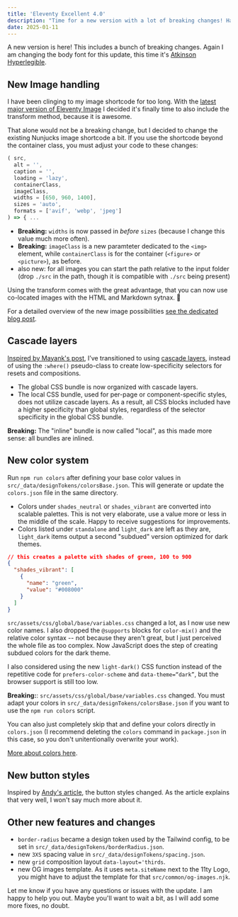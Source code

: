 ```yaml
---
title: 'Eleventy Excellent 4.0'
description: "Time for a new version with a lot of breaking changes! Have fun everybody."
date: 2025-01-11
---
```


A new version is here! This includes a bunch of breaking changes.
Again I am changing the body font for this update, this time it's [Atkinson Hyperlegible](https://www.brailleinstitute.org/freefont/).

## New Image handling

I have been clinging to my image shortcode for too long. With the [latest major version of Eleventy Image](https://github.com/11ty/eleventy-img/releases/tag/v6.0.0) I decided it's finally time to also include the transform method, because it is awesome.

That alone would not be a breaking change, but I decided to change the existing Nunjucks image shortcode a bit. If you use the shortcode beyond the container class, you must adjust your code to these changes:

```js
( src,
  alt = '',
  caption = '',
  loading = 'lazy',
  containerClass,
  imageClass,
  widths = [650, 960, 1400],
  sizes = 'auto',
  formats = ['avif', 'webp', 'jpeg']
) => { ...
```

- **Breaking:** `widths` is now passed in _before_ `sizes` (because I change this value much more often).
- **Breaking:** `imageClass` is a new paramteter dedicated to the `<img>` element, while `containerClass` is for the container (`<figure>` or `<picture>`), as before.
- also new: for all images you can start the path relative to the input folder (drop `./src` in the path, though it is compatible with `./src` being present)

Using the transform comes with the great advantage, that you can now use co-located images with the HTML and Markdown sytnax. 🎉

For a detailed overview of the new image possibilities [see the dedicated blog post](/blog/post-with-an-image/).

## Cascade layers

[Inspired by Mayank's post](https://mayank.co/blog/css-reset-layer/), I’ve transitioned to using [cascade layers](https://developer.mozilla.org/en-US/docs/Learn_web_development/Core/Styling_basics/Cascade_layers), instead of using the `:where()` pseudo-class to create low-specificity selectors for resets and compositions.

- The global CSS bundle is now organized with cascade layers.
- The local CSS bundle, used for per-page or component-specific styles, does not utilize cascade layers. As a result, all CSS blocks included have a higher specificity than global styles, regardless of the selector specificity in the global CSS bundle.

**Breaking:** The "inline" bundle is now called "local", as this made more sense: all bundles are inlined.

## New color system

Run `npm run colors` after defining your base color values in `src/_data/designTokens/colorsBase.json`. This will generate or update the `colors.json` file in the same directory.

- Colors under `shades_neutral` or `shades_vibrant` are converted into scalable palettes. This is not very elaborate, use a value more or less in the middle of the scale. Happy to receive suggestions for improvements.
- Colors listed under `standalone` and `light_dark` are left as they are, `light_dark` items output a second "subdued" version optimized for dark themes.

```json
// this creates a palette with shades of green, 100 to 900
{
  "shades_vibrant": [
    {
      "name": "green",
      "value": "#008000"
    }
  ]
}
```

`src/assets/css/global/base/variables.css` changed a lot, as I now use new color names. I also dropped the `@supports` blocks for `color-mix()` and the relative color syntax -- not because they aren't great, but I just perceived the whole file as too complex. Now JavaScript does the step of creating subdued colors for the dark theme.

I also considered using the new `light-dark()` CSS function instead of the repetitive code for `prefers-color-scheme` and `data-theme=“dark”`, but the browser support is still too low.

**Breaking:**: `src/assets/css/global/base/variables.css` changed. You must adapt your colors in `src/_data/designTokens/colorsBase.json` if you want to use the `npm run colors` script.

You can also just completely skip that and define your colors directly in `colors.json` (I recommend deleting the `colors` command in `package.json` in this case, so you don't unitentionally overwrite your work).

[More about colors here](/get-started/#design-tokens).

## New button styles

Inspired by [Andy's article](https://piccalil.li/blog/how-i-build-a-button-component/), the button styles changed. As the article explains that very well, I won't say much more about it.

## Other new features and changes

- `border-radius` became a design token used by the Tailwind config, to be set in `src/_data/designTokens/borderRadius.json`.
- new `3XS` spacing value in `src/_data/designTokens/spacing.json`.
- new `grid` composition layout `data-layout='thirds`.
- new OG images template. As it uses `meta.siteName` next to the 11ty Logo, you might have to adjust the template for that `src/common/og-images.njk`.

Let me know if you have any questions or issues with the update.
I am happy to help you out. Maybe you'll want to wait a bit, as I will add some more fixes, no doubt.
